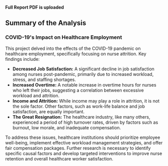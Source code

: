 **Full Report PDF is uploaded**
<object data="kimbui_ceastvold_project_report.pdf" width="1000" height="1000" type='application/pdf'/>

## Summary of the Analysis

### COVID-19's Impact on Healthcare Employment

This project delved into the effects of the COVID-19 pandemic on healthcare employment, specifically focusing on nurse attrition. Key findings include:

* **Decreased Job Satisfaction:** A significant decline in job satisfaction among nurses post-pandemic, primarily due to increased workload, stress, and staffing shortages.
* **Increased Overtime:** A notable increase in overtime hours for nurses who left their jobs, suggesting a correlation between excessive workload and attrition.
* **Income and Attrition:** While income may play a role in attrition, it is not the sole factor. Other factors, such as work-life balance and job satisfaction, are equally important.
* **The Great Resignation:** The healthcare industry, like many others, experienced a period of high turnover rates, driven by factors such as burnout, low morale, and inadequate compensation.

To address these issues, healthcare institutions should prioritize employee well-being, implement effective workload management strategies, and offer fair compensation packages. Further research is necessary to identify specific causal factors and develop targeted interventions to improve nurse retention and overall healthcare worker satisfaction.

